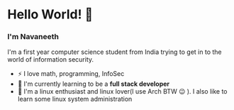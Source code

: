 # Hello World! :wave:

### I'm Navaneeth

I'm a first year computer science student from India trying to get in to the world of information security.

- :zap: I love math, programming, InfoSec
- :hammer: I'm currently learning to be a **full stack developer**
- :penguin: I'm a linux enthusiast and linux lover(I use Arch BTW :wink: ). I also like to learn some linux system administration
